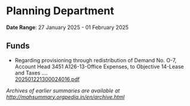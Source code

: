# Planning Department

**Date Range**: 27 January 2025 - 01 February 2025


## Funds
- Regarding provisioning through redistribution of Demand No. O-7, Account Head 3451 A126-13-Office Expenses, to Objective 14-Lease and Taxes ....\
  [202501221300024016.pdf](https://gr.maharashtra.gov.in/Site/Upload/Government%20Resolutions/English/202501221300024016.pdf)


*Archives of earlier summaries are available at http://mahsummary.orgpedia.in/en/archive.html*